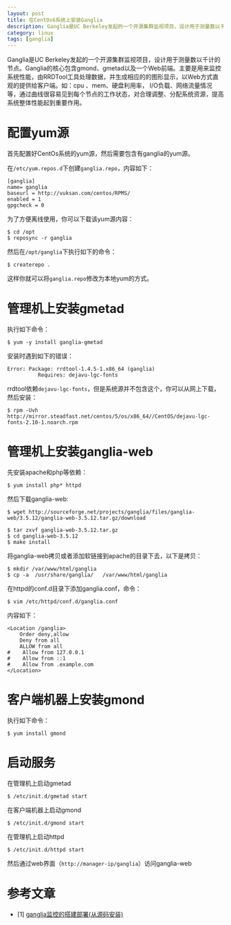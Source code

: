 ```yaml
---
layout: post
title: 在CentOs6系统上安装Ganglia
description: Ganglia是UC Berkeley发起的一个开源集群监视项目，设计用于测量数以千计的节点。Ganglia的核心包含gmond、gmetad以及一个Web前端。主要是用来监控系统性能，由RRDTool工具处理数据，并生成相应的的图形显示，以Web方式直观的提供给客户端。如：cpu 、mem、硬盘利用率， I/O负载、网络流量情况等，通过曲线很容易见到每个节点的工作状态，对合理调整、分配系统资源，提高系统整体性能起到重要作用。
category: linux
tags: [ganglia]
---
```


Ganglia是UC Berkeley发起的一个开源集群监视项目，设计用于测量数以千计的节点。Ganglia的核心包含gmond、gmetad以及一个Web前端。主要是用来监控系统性能，由RRDTool工具处理数据，并生成相应的的图形显示，以Web方式直观的提供给客户端。如：cpu 、mem、硬盘利用率， I/O负载、网络流量情况等，通过曲线很容易见到每个节点的工作状态，对合理调整、分配系统资源，提高系统整体性能起到重要作用。

# 配置yum源

首先配置好CentOs系统的yum源，然后需要包含有ganglia的yum源。

在`/etc/yum.repos.d`下创建`ganglia.repo`，内容如下：

```
[ganglia]
name= ganglia
baseurl = http://vuksan.com/centos/RPMS/
enabled = 1
gpgcheck = 0
```
为了方便离线使用，你可以下载该yum源内容：

```
$ cd /opt
$ reposync -r ganglia
```
<!-- more -->

然后在`/opt/ganglia`下执行如下的命令：

```
$ createrepo .
```

这样你就可以将`ganglia.repo`修改为本地yum的方式。

# 管理机上安装gmetad

执行如下命令：

```
$ yum -y install ganglia-gmetad
```

安装时遇到如下的错误：

```
Error: Package: rrdtool-1.4.5-1.x86_64 (ganglia)
          Requires: dejavu-lgc-fonts
```

rrdtool依赖`dejavu-lgc-fonts`，但是系统源并不包含这个，你可以从网上下载，然后安装：

```
$ rpm -Uvh http://mirror.steadfast.net/centos/5/os/x86_64//CentOS/dejavu-lgc-fonts-2.10-1.noarch.rpm
```
# 管理机上安装ganglia-web

先安装apache和php等依赖：

```
$ yum install php* httpd
```

然后下载ganglia-web:

```
$ wget http://sourceforge.net/projects/ganglia/files/ganglia-web/3.5.12/ganglia-web-3.5.12.tar.gz/download

$ tar zxvf ganglia-web-3.5.12.tar.gz
$ cd ganglia-web-3.5.12
$ make install
```
将ganglia-web拷贝或者添加软链接到apache的目录下去，以下是拷贝：

```
$ mkdir /var/www/html/ganglia
$ cp -a  /usr/share/ganglia/   /var/www/html/ganglia
```

在httpd的conf.d目录下添加ganglia.conf，命令：

```
$ vim /etc/httpd/conf.d/ganglia.conf
```

内容如下：

```
<Location /ganglia>
    Order deny,allow
    Deny from all
    ALLOW from all
#    Allow from 127.0.0.1
#    Allow from ::1
#    Allow from .example.com
</Location>
```

# 客户端机器上安装gmond

执行如下命令：

```
$ yum install gmond
```

# 启动服务

在管理机上启动gmetad

```
$ /etc/init.d/gmetad start
```

在客户端机器上启动gmond

```
$ /etc/init.d/gmond start
```

在管理机上启动httpd

```
$ /etc/init.d/httpd start
```

然后通过web界面（`http://manager-ip/ganglia`）访问ganglia-web

# 参考文章

- [1] [ganglia监控的搭建部署(从源码安装)](http://www.elain.org/?p=359)


